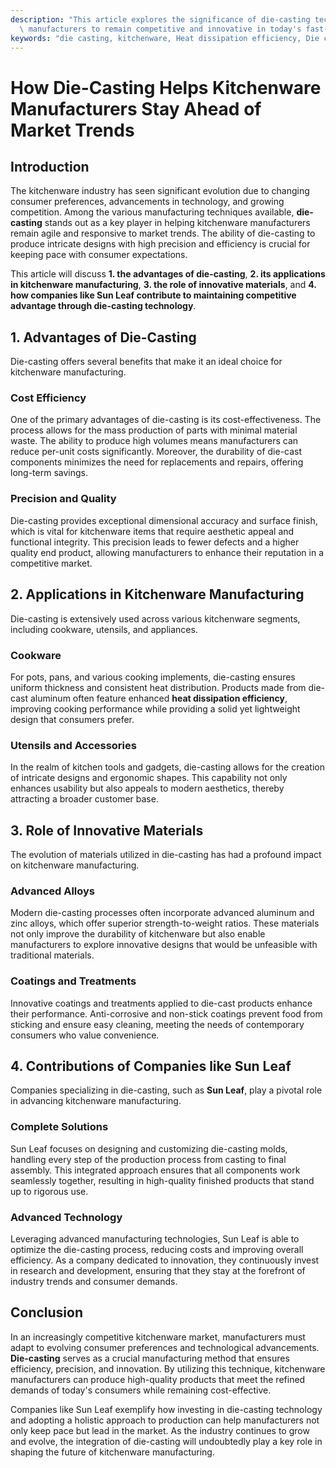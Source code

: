 ```yaml
---
description: "This article explores the significance of die-casting technology in empowering kitchenware\
  \ manufacturers to remain competitive and innovative in today's fast-paced market."
keywords: "die casting, kitchenware, Heat dissipation efficiency, Die casting process"
---
```

# How Die-Casting Helps Kitchenware Manufacturers Stay Ahead of Market Trends

## Introduction

The kitchenware industry has seen significant evolution due to changing consumer preferences, advancements in technology, and growing competition. Among the various manufacturing techniques available, **die-casting** stands out as a key player in helping kitchenware manufacturers remain agile and responsive to market trends. The ability of die-casting to produce intricate designs with high precision and efficiency is crucial for keeping pace with consumer expectations.

This article will discuss **1. the advantages of die-casting**, **2. its applications in kitchenware manufacturing**, **3. the role of innovative materials**, and **4. how companies like Sun Leaf contribute to maintaining competitive advantage through die-casting technology**.

## 1. Advantages of Die-Casting

Die-casting offers several benefits that make it an ideal choice for kitchenware manufacturing. 

### Cost Efficiency

One of the primary advantages of die-casting is its cost-effectiveness. The process allows for the mass production of parts with minimal material waste. The ability to produce high volumes means manufacturers can reduce per-unit costs significantly. Moreover, the durability of die-cast components minimizes the need for replacements and repairs, offering long-term savings.

### Precision and Quality

Die-casting provides exceptional dimensional accuracy and surface finish, which is vital for kitchenware items that require aesthetic appeal and functional integrity. This precision leads to fewer defects and a higher quality end product, allowing manufacturers to enhance their reputation in a competitive market.

## 2. Applications in Kitchenware Manufacturing

Die-casting is extensively used across various kitchenware segments, including cookware, utensils, and appliances. 

### Cookware

For pots, pans, and various cooking implements, die-casting ensures uniform thickness and consistent heat distribution. Products made from die-cast aluminum often feature enhanced **heat dissipation efficiency**, improving cooking performance while providing a solid yet lightweight design that consumers prefer.

### Utensils and Accessories

In the realm of kitchen tools and gadgets, die-casting allows for the creation of intricate designs and ergonomic shapes. This capability not only enhances usability but also appeals to modern aesthetics, thereby attracting a broader customer base.

## 3. Role of Innovative Materials

The evolution of materials utilized in die-casting has had a profound impact on kitchenware manufacturing. 

### Advanced Alloys

Modern die-casting processes often incorporate advanced aluminum and zinc alloys, which offer superior strength-to-weight ratios. These materials not only improve the durability of kitchenware but also enable manufacturers to explore innovative designs that would be unfeasible with traditional materials.

### Coatings and Treatments

Innovative coatings and treatments applied to die-cast products enhance their performance. Anti-corrosive and non-stick coatings prevent food from sticking and ensure easy cleaning, meeting the needs of contemporary consumers who value convenience.

## 4. Contributions of Companies like Sun Leaf

Companies specializing in die-casting, such as **Sun Leaf**, play a pivotal role in advancing kitchenware manufacturing.

### Complete Solutions

Sun Leaf focuses on designing and customizing die-casting molds, handling every step of the production process from casting to final assembly. This integrated approach ensures that all components work seamlessly together, resulting in high-quality finished products that stand up to rigorous use.

### Advanced Technology

Leveraging advanced manufacturing technologies, Sun Leaf is able to optimize the die-casting process, reducing costs and improving overall efficiency. As a company dedicated to innovation, they continuously invest in research and development, ensuring that they stay at the forefront of industry trends and consumer demands.

## Conclusion

In an increasingly competitive kitchenware market, manufacturers must adapt to evolving consumer preferences and technological advancements. **Die-casting** serves as a crucial manufacturing method that ensures efficiency, precision, and innovation. By utilizing this technique, kitchenware manufacturers can produce high-quality products that meet the refined demands of today's consumers while remaining cost-effective.

Companies like Sun Leaf exemplify how investing in die-casting technology and adopting a holistic approach to production can help manufacturers not only keep pace but lead in the market. As the industry continues to grow and evolve, the integration of die-casting will undoubtedly play a key role in shaping the future of kitchenware manufacturing.
